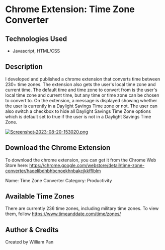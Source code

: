 # Chrome Extension: Time Zone Converter 

## Technologies Used 
* Javascript, HTML/CSS

## Description
I developed and published a chrome extension that converts time between 230+ time zones. The extension also gets the user's local time zone and current time. The default time and time zone to convert from is the user's local time zone and current time, but any time or time zone can be chosen to convert to. On the extension, a message is displayed showing whether the user is currently in a Daylight Savings Time zone or not. The user can also switch a checkbox to hide all Daylight Savings Time Zone options which is default set to true if the user is not in a Daylight Savings Time Zone. 

[![Screenshot-2023-08-20-153020.png](https://i.postimg.cc/44SYpHYb/Screenshot-2023-08-20-153020.png)](https://postimg.cc/5j89V0q6)

## Download the Chrome Extension
To download the chrome extension, you can get it from the Chrome Web Store here: 
https://chrome.google.com/webstore/detail/time-zone-converter/haoelibdhbhbcnoekhnbakcjkkfflblm

Name: Time Zone Converter
Category: Productivity

## Available Time Zones 
There are currently 236 time zones, including military time zones. To view them, follow https://www.timeanddate.com/time/zones/

## Author & Credits
Created by William Pan

